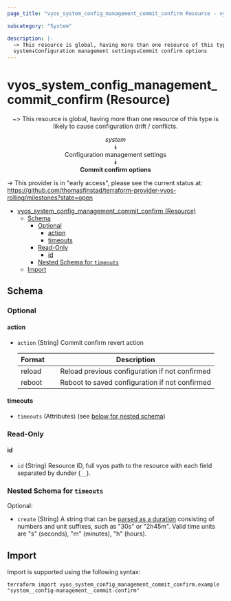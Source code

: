 ```yaml
---
page_title: "vyos_system_config_management_commit_confirm Resource - vyos"

subcategory: "System"

description: |-
  ~> This resource is global, having more than one resource of this type is likely to cause configuration drift / conflicts.
  system⯯Configuration management settings⯯Commit confirm options
---
```


# vyos_system_config_management_commit_confirm (Resource)
<center>

~> This resource is global, having more than one resource of this type is likely to cause configuration drift / conflicts.

*system*  
⯯  
Configuration management settings  
⯯  
**Commit confirm options**


</center>

-> This provider is in "early access", please see the current status at: https://github.com/thomasfinstad/terraform-provider-vyos-rolling/milestones?state=open

<!--TOC-->

- [vyos_system_config_management_commit_confirm (Resource)](#vyos_system_config_management_commit_confirm-resource)
  - [Schema](#schema)
    - [Optional](#optional)
      - [action](#action)
      - [timeouts](#timeouts)
    - [Read-Only](#read-only)
      - [id](#id)
    - [Nested Schema for `timeouts`](#nested-schema-for-timeouts)
  - [Import](#import)

<!--TOC-->

<!-- schema generated by tfplugindocs -->
## Schema

### Optional

#### action
- `action` (String) Commit confirm revert action

    |  Format  &emsp;|  Description                                     |
    |----------|--------------------------------------------------|
    |  reload  &emsp;|  Reload previous configuration if not confirmed  |
    |  reboot  &emsp;|  Reboot to saved configuration if not confirmed  |
#### timeouts
- `timeouts` (Attributes) (see [below for nested schema](#nestedatt--timeouts))

### Read-Only

#### id
- `id` (String) Resource ID, full vyos path to the resource with each field separated by dunder (`__`).

<a id="nestedatt--timeouts"></a>
### Nested Schema for `timeouts`

Optional:

- `create` (String) A string that can be [parsed as a duration](https://pkg.go.dev/time#ParseDuration) consisting of numbers and unit suffixes, such as &#34;30s&#34; or &#34;2h45m&#34;. Valid time units are &#34;s&#34; (seconds), &#34;m&#34; (minutes), &#34;h&#34; (hours).

## Import

Import is supported using the following syntax:

```shell
terraform import vyos_system_config_management_commit_confirm.example "system__config-management__commit-confirm"
```
